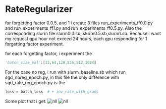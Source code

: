 # RateRegularizer
for forgetting factor 0,0.5, and 1 i create 3 files run_experiments_ff0.0.py and run_experiments_ff1.py and run_experiments_ff0.5.py. Also the corresponding slurm file slurm0.0.sb, slurm0.5.sb,slurm1.sb. Because i want my request gpu hour not exceed 24 hours, each gpu responding for 1 forgetting factor experiment.

for each forgetting factor, i experiment the
```python
'batch_size_val':[32,64,128,256,512,1024]
```
For the case no reg, i run with slurm_baseline.sb which run sgd_noreg_epoch.py, in this file the only difference with sgd_rate_reg_epoch.py is the
```python
loss = batch_loss  # + inv_rate_with_grads
```
Some plot that i get:
![nll](data/nll.png)
![nll](data/acc.png)
